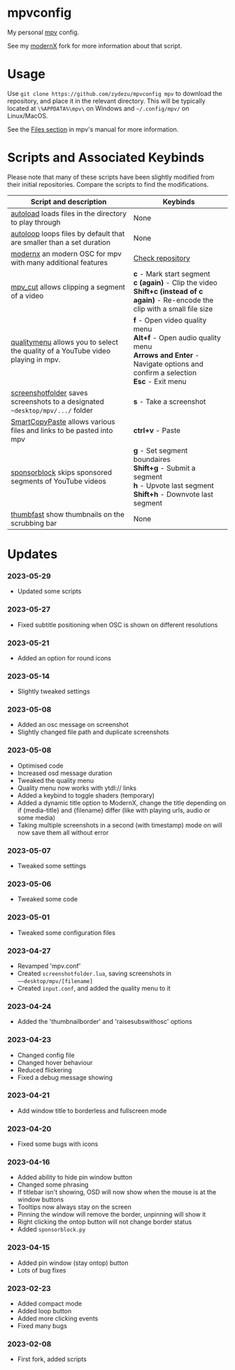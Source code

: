 # mpvconfig
My personal [mpv](https://mpv.io/) config.

See my [modernX](https://github.com/zydezu/modernX) fork for more information about that script.

# Usage
Use `git clone https://github.com/zydezu/mpvconfig mpv` to download the repository, and place it in the relevant directory. This will be typically located at `\%APPDATA%\mpv\` on Windows and `~/.config/mpv/` on Linux/MacOS. 

See the [Files section](https://mpv.io/manual/master/#files) in mpv's manual for more information.

# Scripts and Associated Keybinds

Please note that many of these scripts have been slightly modified from their initial repositories. Compare the scripts to find the modifications.

| Script and description | Keybinds |
| -------------- | --------------- |
| [autoload](https://github.com/mpv-player/mpv/blob/master/TOOLS/lua/autoload.lua) loads files in the directory to play through | None |
| [autoloop](https://github.com/zc62/mpv-scripts/blob/master/autoloop.lua) loops files by default that are smaller than a set duration | None |
| [modernx](https://github.com/zydezu/modernx) an modern OSC for mpv with many additional features | [Check repository](https://github.com/zydezu/modernx) |
| [mpv_cut](https://github.com/b1scoito/mpv-cut) allows clipping a segment of a video | **c** - Mark start segment <br> **c (again)** - Clip the video <br> **Shift+c (instead of c again)** - Re-encode the clip with a small file size |
| [qualitymenu](https://github.com/christoph-heinrich/mpv-quality-menu) allows you to select the quality of a YouTube video playing in mpv. | **f** - Open video quality menu <br> **Alt+f** - Open audio quality menu <br> **Arrows and Enter** - Navigate options and confirm a selection <br> **Esc** - Exit menu |
| [screenshotfolder](https://github.com/zydezu/mpvconfig/blob/main/scripts/screenshotfolder.lua) saves screenshots to a designated `~desktop/mpv/.../` folder | **s** - Take a screenshot |
| [SmartCopyPaste](https://github.com/Eisa01/mpv-scripts#smartcopypaste) allows various files and links to be pasted into mpv | **ctrl+v** - Paste |
| [sponsorblock](https://github.com/po5/mpv_sponsorblock) skips sponsored segments of YouTube videos | **g** - Set segment boundaires <br> **Shift+g** - Submit a segment <br> **h** - Upvote last segment <br> **Shift+h** - Downvote last segment                      |
| [thumbfast](https://github.com/po5/thumbfast) show thumbnails on the scrubbing bar | None |

# Updates

### 2023-05-29

- Updated some scripts


### 2023-05-27

- Fixed subtitle positioning when OSC is shown on different resolutions


### 2023-05-21

- Added an option for round icons


### 2023-05-14

- Slightly tweaked settings


### 2023-05-08

- Added an osc message on screenshot
- Slightly changed file path and duplicate screenshots


### 2023-05-08

- Optimised code
- Increased osd message duration
- Tweaked the quality menu
- Quality menu now works with ytdl:// links
- Added a keybind to toggle shaders (temporary)
- Added a dynamic title option to ModernX, change the title depending on if {media-title} and {filename} differ (like with playing urls, audio or some media)
- Taking multiple screenshots in a second (with timestamp) mode on will now save them all without error

### 2023-05-07

- Tweaked some settings

### 2023-05-06

- Tweaked some code

### 2023-05-01

- Tweaked some configuration files

### 2023-04-27

- Revamped 'mpv.conf'
- Created `screenshotfolder.lua`, saving screenshots in `~~desktop/mpv/[filename]`
- Created `input.conf`, and added the quality menu to it

### 2023-04-24

- Added the 'thumbnailborder' and 'raisesubswithosc' options

### 2023-04-23

- Changed config file
- Changed hover behaviour
- Reduced flickering
- Fixed a debug message showing

### 2023-04-21

- Add window title to borderless and fullscreen mode

### 2023-04-20

- Fixed some bugs with icons

### 2023-04-16

- Added ability to hide pin window button
- Changed some phrasing
- If titlebar isn't showing, OSD will now show when the mouse is at the window buttons
- Tooltips now always stay on the screen
- Pinning the window will remove the border, unpinning will show it
- Right clicking the ontop button will not change border status
- Added `sponsorblock.py`

### 2023-04-15

- Added pin window (stay ontop) button
- Lots of bug fixes

### 2023-02-23

- Added compact mode
- Added loop button
- Added more clicking events
- Fixed many bugs

### 2023-02-08

- First fork, added scripts
